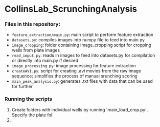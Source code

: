 # CollinsLab_ScrunchingAnalysis

### Files in this repository:
* `feature_extraction/main.py`: main script to perform feature extraction
* `datasets.py`: compiles images into numpy file to feed into main.py
* `image_cropping`: folder containing image_cropping script for cropping wells from plate images
* `read_input.py`: reads in images to feed into datasets.py for compilation or directly into main.py if desired
* `image_processing.py`: image processing for feature extraction
* `createAVI.py`: script for creating .avi movies from the raw image sequence; simplifies the process of manual srunching scoring
* `main_peak_analysis.py`: generates .txt files with data that can be used for further



### Running the scripts
1. Create folders with individual wells by running 'main_load_crop.py`. Specify the plate fol
2. 